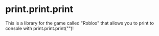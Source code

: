 # print.print.print
This is a library for the game called "Roblox" that allows you to print to console with print.print.print("")!
